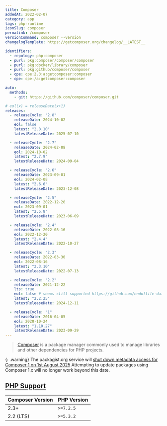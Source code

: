```yaml
---
title: Composer
addedAt: 2022-02-07
category: app
tags: php-runtime
iconSlug: composer
permalink: /composer
versionCommand: composer --version
changelogTemplate: https://getcomposer.org/changelog/__LATEST__

identifiers:
  - repology: php:composer
  - purl: pkg:composer/composer/composer
  - purl: pkg:docker/library/composer
  - purl: pkg:github/composer/composer
  - cpe: cpe:2.3:a:getcomposer:composer
  - cpe: cpe:/a:getcomposer:composer

auto:
  methods:
    - git: https://github.com/composer/composer.git

# eol(x) = releaseDate(x+1)
releases:
  - releaseCycle: "2.8"
    releaseDate: 2024-10-02
    eol: false
    latest: "2.8.10"
    latestReleaseDate: 2025-07-10

  - releaseCycle: "2.7"
    releaseDate: 2024-02-08
    eol: 2024-10-02
    latest: "2.7.9"
    latestReleaseDate: 2024-09-04

  - releaseCycle: "2.6"
    releaseDate: 2023-09-01
    eol: 2024-02-08
    latest: "2.6.6"
    latestReleaseDate: 2023-12-08

  - releaseCycle: "2.5"
    releaseDate: 2022-12-20
    eol: 2023-09-01
    latest: "2.5.8"
    latestReleaseDate: 2023-06-09

  - releaseCycle: "2.4"
    releaseDate: 2022-08-16
    eol: 2022-12-20
    latest: "2.4.4"
    latestReleaseDate: 2022-10-27

  - releaseCycle: "2.3"
    releaseDate: 2022-03-30
    eol: 2022-08-16
    latest: "2.3.10"
    latestReleaseDate: 2022-07-13

  - releaseCycle: "2.2"
    releaseDate: 2021-12-22
    lts: true
    eol: false # seems still supported https://github.com/endoflife-date/endoflife.date/issues/5119
    latest: "2.2.25"
    latestReleaseDate: 2024-12-11

  - releaseCycle: "1"
    releaseDate: 2016-04-05
    eol: 2020-10-24
    latest: "1.10.27"
    latestReleaseDate: 2023-09-29
---
```


> [Composer](https://getcomposer.org/) is a package manager commonly used to manage
> libraries and other dependencies for PHP projects.

{: .warning}
The packagist.org service will
[shut down metadata access for Composer 1 on 1st August 2025](https://blog.packagist.com/shutting-down-packagist-org-support-for-composer-1-x/)
Attempting to update packages using Composer 1.x will no longer work beyond this date.

## [PHP Support](https://blog.packagist.com/composer-2-2/)

| Composer Version | PHP Version |
| ---------------- | ----------- |
| 2.3+             | `>=7.2.5`   |
| 2.2 (LTS)        | `>=5.3.2`   |
